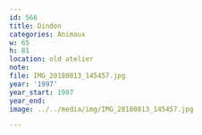```yaml
---
id: 566
title: Dindon
categories: Animaux
w: 65
h: 81
location: old atelier
note:
file: IMG_20180813_145457.jpg
year: '1997'
year_start: 1997
year_end:
image: ../../media/img/IMG_20180813_145457.jpg

---
```

